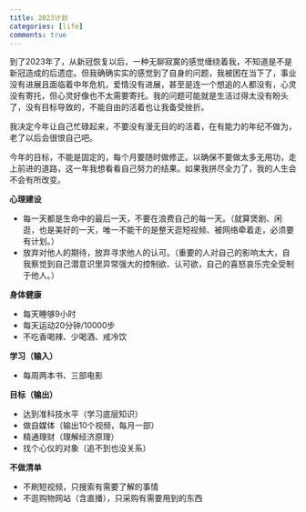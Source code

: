 ```yaml
---
title: 2023计划
categories: [life]
comments: true
---
```


到了2023年了，从新冠恢复以后，一种无聊寂寞的感觉缠绕着我，不知道是不是新冠造成的后遗症。但我确确实实的感觉到了自身的问题，我被困在当下了，事业没有进展且面临着中年危机，爱情没有进展，甚至是连一个想追的人都没有，心灵没有寄托，但心灵好像也不太需要寄托。我的问题可能就是生活过得太没有盼头了，没有目标导致的，不能自由的活着也让我备受挫折。

我决定今年让自己忙碌起来，不要没有漫无目的的活着，在有能力的年纪不做为，老了以后会很恨自己吧。

今年的目标，不能是固定的，每个月要随时做修正。以确保不要做太多无用功，走上前进的道路，这一年我想看看自己努力的结果。如果我拼尽全力了，我的人生会不会有所改变。

**心理建设**
- 每一天都是生命中的最后一天，不要在浪费自己的每一天。（就算煲剧、闲逛，也是美好的一天，唯一不能干的是整天逛短视频、被网络牵着走，必须要有计划。）
- 放弃对他人的期待，放弃寻求他人的认可。（重要的人对自己的影响太大，自我察觉到自己潜意识里异常强大的控制欲、认可欲，自己的喜怒哀乐完全受制于他人。）

**身体健康**
- 每天睡够9小时
- 每天运动20分钟/10000步
- 不吃香喝辣、少喝酒、戒冷饮

**学习（输入）**
- 每周两本书、三部电影

**目标（输出）**
- 达到准科技水平（学习底层知识）
- 做自媒体（输出10个视频，每月一部）
- 精通理财（理解经济原理）
- 找个心仪的对象（追不到也没关系）

**不做清单**
- 不刷短视频，只搜索有需要了解的事情
- 不逛购物网站（含直播），只采购有需要用到的东西

